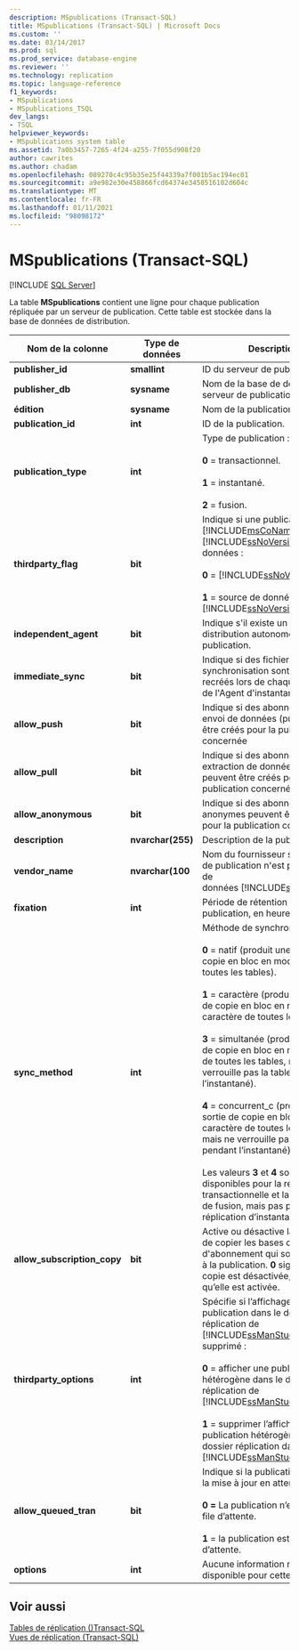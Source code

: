 ```yaml
---
description: MSpublications (Transact-SQL)
title: MSpublications (Transact-SQL) | Microsoft Docs
ms.custom: ''
ms.date: 03/14/2017
ms.prod: sql
ms.prod_service: database-engine
ms.reviewer: ''
ms.technology: replication
ms.topic: language-reference
f1_keywords:
- MSpublications
- MSpublications_TSQL
dev_langs:
- TSQL
helpviewer_keywords:
- MSpublications system table
ms.assetid: 7a0b3457-7265-4f24-a255-7f055d908f20
author: cawrites
ms.author: chadam
ms.openlocfilehash: 089270c4c95b35e25f44339a7f001b5ac194ec01
ms.sourcegitcommit: a9e982e30e458866fcd64374e3458516182d604c
ms.translationtype: MT
ms.contentlocale: fr-FR
ms.lasthandoff: 01/11/2021
ms.locfileid: "98098172"
---
```

# <a name="mspublications-transact-sql"></a>MSpublications (Transact-SQL)
[!INCLUDE [SQL Server](../../includes/applies-to-version/sqlserver.md)]

  La table **MSpublications** contient une ligne pour chaque publication répliquée par un serveur de publication. Cette table est stockée dans la base de données de distribution.  
  
|Nom de la colonne|Type de données|Description|  
|-----------------|---------------|-----------------|  
|**publisher_id**|**smallint**|ID du serveur de publication.|  
|**publisher_db**|**sysname**|Nom de la base de données du serveur de publication.|  
|**édition**|**sysname**|Nom de la publication.|  
|**publication_id**|**int**|ID de la publication.|  
|**publication_type**|**int**|Type de publication :<br /><br /> **0** = transactionnel.<br /><br /> **1** = instantané.<br /><br /> **2** = fusion.|  
|**thirdparty_flag**|**bit**|Indique si une publication est une [!INCLUDE[msCoName](../../includes/msconame-md.md)] [!INCLUDE[ssNoVersion](../../includes/ssnoversion-md.md)] base de données :<br /><br /> **0**  =  [!INCLUDE[ssNoVersion](../../includes/ssnoversion-md.md)] .<br /><br /> **1** = source de données autre que [!INCLUDE[ssNoVersion](../../includes/ssnoversion-md.md)] .|  
|**independent_agent**|**bit**|Indique s'il existe un Agent de distribution autonome pour cette publication.|  
|**immediate_sync**|**bit**|Indique si des fichiers de synchronisation sont créés ou recréés lors de chaque exécution de l'Agent d'instantané.|  
|**allow_push**|**bit**|Indique si des abonnements par envoi de données (push) peuvent être créés pour la publication concernée|  
|**allow_pull**|**bit**|Indique si des abonnements par extraction de données (pull) peuvent être créés pour la publication concernée|  
|**allow_anonymous**|**bit**|Indique si des abonnements anonymes peuvent être créés pour la publication concernée|  
|**description**|**nvarchar(255)**|Description de la publication.|  
|**vendor_name**|**nvarchar(100**|Nom du fournisseur si le serveur de publication n'est pas une base de données [!INCLUDE[ssNoVersion](../../includes/ssnoversion-md.md)].|  
|**fixation**|**int**|Période de rétention de la publication, en heures.|  
|**sync_method**|**int**|Méthode de synchronisation :<br /><br /> **0** = natif (produit une sortie de copie en bloc en mode natif de toutes les tables).<br /><br /> **1** = caractère (produit une sortie de copie en bloc en mode caractère de toutes les tables).<br /><br /> **3** = simultanée (produit une sortie de copie en bloc en mode natif de toutes les tables, mais ne verrouille pas la table pendant l’instantané).<br /><br /> **4** = concurrent_c (produit une sortie de copie en bloc en mode caractère de toutes les tables, mais ne verrouille pas la table pendant l’instantané)<br /><br /> Les valeurs **3** et **4** sont disponibles pour la réplication transactionnelle et la réplication de fusion, mais pas pour la réplication d’instantané.|  
|**allow_subscription_copy**|**bit**|Active ou désactive la possibilité de copier les bases de données d'abonnement qui sont abonnées à la publication. **0** signifie que la copie est désactivée, et **1** signifie qu’elle est activée.|  
|**thirdparty_options**|**int**|Spécifie si l’affichage d’une publication dans le dossier réplication de [!INCLUDE[ssManStudioFull](../../includes/ssmanstudiofull-md.md)] est supprimé :<br /><br /> **0** = afficher une publication hétérogène dans le dossier réplication de [!INCLUDE[ssManStudioFull](../../includes/ssmanstudiofull-md.md)] .<br /><br /> **1** = supprimer l’affichage d’une publication hétérogène dans le dossier réplication dans [!INCLUDE[ssManStudioFull](../../includes/ssmanstudiofull-md.md)] .|  
|**allow_queued_tran**|**bit**|Indique si la publication autorise la mise à jour en attente :<br /><br /> **0 =** La publication n’est pas en file d’attente.<br /><br /> **1** = la publication est mise en file d’attente.|  
|**options**|**int**|Aucune information n'est disponible pour cette version.|  
  
## <a name="see-also"></a>Voir aussi  
 [Tables de réplication &#40;&#41;Transact-SQL ](../../relational-databases/system-tables/replication-tables-transact-sql.md)   
 [Vues de réplication &#40;Transact-SQL&#41;](../../relational-databases/system-views/replication-views-transact-sql.md)  
  
  
